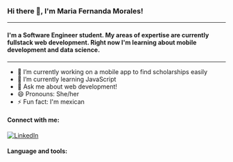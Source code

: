### Hi there 👋, I'm Maria Fernanda Morales!

***

#### I'm a Software Engineer student. My areas of expertise are currently fullstack web development. Right now I'm learning about mobile development and data science.

***
- 🔭 I’m currently working on a mobile app to find scholarships easily
- 🌱 I’m currently learning JavaScript
- 💬 Ask me about web development!
- 😄 Pronouns: She/her
- ⚡ Fun fact: I'm mexican

#### Connect with me:
[![LinkedIn](file:///C:/Users/mafer/Downloads/icon.png)](www.linkedin.com/in/maría-fernanda-morales-7698461a1)

#### Language and tools:

<!--
**cyberialyr777/cyberialyr777** is a ✨ _special_ ✨ repository because its `README.md` (this file) appears on your GitHub profile.

Here are some ideas to get you started:

- 🔭 I’m currently working on ...
- 🌱 I’m currently learning ...
- 👯 I’m looking to collaborate on ...
- 🤔 I’m looking for help with ...
- 💬 Ask me about ...
- 📫 How to reach me: ...
- 😄 Pronouns: ...
- ⚡ Fun fact: ...
-->

